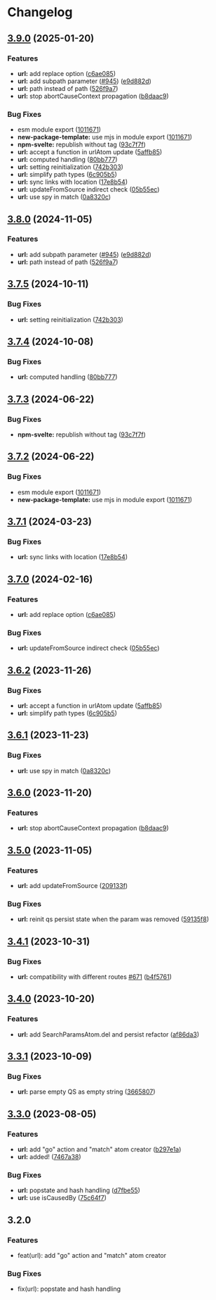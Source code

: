 # Changelog

## [3.9.0](https://github.com/osovv/reatom/compare/url-v3.8.0...url-v3.9.0) (2025-01-20)


### Features

* **url:** add replace option ([c6ae085](https://github.com/osovv/reatom/commit/c6ae0859fd246135e17379623e91a67ffeedbb59))
* **url:** add subpath parameter ([#945](https://github.com/osovv/reatom/issues/945)) ([e9d882d](https://github.com/osovv/reatom/commit/e9d882d0749b5aa82a4732d3d02fbd8d65254883))
* **url:** path instead of path ([526f9a7](https://github.com/osovv/reatom/commit/526f9a73d4f5a4b738a6cb049f616ca4ce79fc03))
* **url:** stop abortCauseContext propagation ([b8daac9](https://github.com/osovv/reatom/commit/b8daac98b2638fbe170aebed7816afec9e73928f))


### Bug Fixes

* esm module export ([1011671](https://github.com/osovv/reatom/commit/10116719dd92d8102352a39e4ed772b8173d8668))
* **new-package-template:** use mjs in module export ([1011671](https://github.com/osovv/reatom/commit/10116719dd92d8102352a39e4ed772b8173d8668))
* **npm-svelte:** republish without tag ([93c7f7f](https://github.com/osovv/reatom/commit/93c7f7f5ec58247b1b3aec854cd83b0a0ecd6a6c))
* **url:** accept a function in urlAtom update ([5affb85](https://github.com/osovv/reatom/commit/5affb8525fe5629621e0f7fe9b999f1e2306b28e))
* **url:** computed handling ([80bb777](https://github.com/osovv/reatom/commit/80bb777215842684cefbf0cc5bbbd5bd2ab791e0))
* **url:** setting reinitialization ([742b303](https://github.com/osovv/reatom/commit/742b30370ba86bed048ecbd9fddf4c02242cd2fe))
* **url:** simplify path types ([6c905b5](https://github.com/osovv/reatom/commit/6c905b5424a9d85c20059db04c3c03551cef9c5b))
* **url:** sync links with location ([17e8b54](https://github.com/osovv/reatom/commit/17e8b54d3990745dc2498ac60eef0e0d95dd5fb2))
* **url:** updateFromSource indirect check ([05b55ec](https://github.com/osovv/reatom/commit/05b55ecf973dbb43e91226390bdf102c17455f88))
* **url:** use spy in match ([0a8320c](https://github.com/osovv/reatom/commit/0a8320c02ef8036816c3361fae852eaf159b359c))

## [3.8.0](https://github.com/artalar/reatom/compare/url-v3.7.5...url-v3.8.0) (2024-11-05)


### Features

* **url:** add subpath parameter ([#945](https://github.com/artalar/reatom/issues/945)) ([e9d882d](https://github.com/artalar/reatom/commit/e9d882d0749b5aa82a4732d3d02fbd8d65254883))
* **url:** path instead of path ([526f9a7](https://github.com/artalar/reatom/commit/526f9a73d4f5a4b738a6cb049f616ca4ce79fc03))

## [3.7.5](https://github.com/artalar/reatom/compare/url-v3.7.4...url-v3.7.5) (2024-10-11)


### Bug Fixes

* **url:** setting reinitialization ([742b303](https://github.com/artalar/reatom/commit/742b30370ba86bed048ecbd9fddf4c02242cd2fe))

## [3.7.4](https://github.com/artalar/reatom/compare/url-v3.7.3...url-v3.7.4) (2024-10-08)


### Bug Fixes

* **url:** computed handling ([80bb777](https://github.com/artalar/reatom/commit/80bb777215842684cefbf0cc5bbbd5bd2ab791e0))

## [3.7.3](https://github.com/artalar/reatom/compare/url-v3.7.2...url-v3.7.3) (2024-06-22)


### Bug Fixes

* **npm-svelte:** republish without tag ([93c7f7f](https://github.com/artalar/reatom/commit/93c7f7f5ec58247b1b3aec854cd83b0a0ecd6a6c))

## [3.7.2](https://github.com/artalar/reatom/compare/url-v3.7.1...url-v3.7.2) (2024-06-22)


### Bug Fixes

* esm module export ([1011671](https://github.com/artalar/reatom/commit/10116719dd92d8102352a39e4ed772b8173d8668))
* **new-package-template:** use mjs in module export ([1011671](https://github.com/artalar/reatom/commit/10116719dd92d8102352a39e4ed772b8173d8668))

## [3.7.1](https://github.com/artalar/reatom/compare/url-v3.7.0...url-v3.7.1) (2024-03-23)


### Bug Fixes

* **url:** sync links with location ([17e8b54](https://github.com/artalar/reatom/commit/17e8b54d3990745dc2498ac60eef0e0d95dd5fb2))

## [3.7.0](https://github.com/artalar/reatom/compare/url-v3.6.2...url-v3.7.0) (2024-02-16)


### Features

* **url:** add replace option ([c6ae085](https://github.com/artalar/reatom/commit/c6ae0859fd246135e17379623e91a67ffeedbb59))


### Bug Fixes

* **url:** updateFromSource indirect check ([05b55ec](https://github.com/artalar/reatom/commit/05b55ecf973dbb43e91226390bdf102c17455f88))

## [3.6.2](https://github.com/artalar/reatom/compare/url-v3.6.1...url-v3.6.2) (2023-11-26)


### Bug Fixes

* **url:** accept a function in urlAtom update ([5affb85](https://github.com/artalar/reatom/commit/5affb8525fe5629621e0f7fe9b999f1e2306b28e))
* **url:** simplify path types ([6c905b5](https://github.com/artalar/reatom/commit/6c905b5424a9d85c20059db04c3c03551cef9c5b))

## [3.6.1](https://github.com/artalar/reatom/compare/url-v3.6.0...url-v3.6.1) (2023-11-23)


### Bug Fixes

* **url:** use spy in match ([0a8320c](https://github.com/artalar/reatom/commit/0a8320c02ef8036816c3361fae852eaf159b359c))

## [3.6.0](https://github.com/artalar/reatom/compare/url-v3.5.0...url-v3.6.0) (2023-11-20)


### Features

* **url:** stop abortCauseContext propagation ([b8daac9](https://github.com/artalar/reatom/commit/b8daac98b2638fbe170aebed7816afec9e73928f))

## [3.5.0](https://github.com/artalar/reatom/compare/url-v3.4.1...url-v3.5.0) (2023-11-05)


### Features

* **url:** add updateFromSource ([209133f](https://github.com/artalar/reatom/commit/209133f1426583729aac394fdf5e2a484252c3eb))


### Bug Fixes

* **url:** reinit qs persist state when the param was removed ([59135f8](https://github.com/artalar/reatom/commit/59135f883681bed433fb5ab36111ca9d478e05fb))

## [3.4.1](https://github.com/artalar/reatom/compare/url-v3.4.0...url-v3.4.1) (2023-10-31)


### Bug Fixes

* **url:** compatibility with different routes [#671](https://github.com/artalar/reatom/issues/671) ([b4f5761](https://github.com/artalar/reatom/commit/b4f5761a8cde3697e4a9192e88ccc42ff8378bba))

## [3.4.0](https://github.com/artalar/reatom/compare/url-v3.3.1...url-v3.4.0) (2023-10-20)


### Features

* **url:** add SearchParamsAtom.del and persist refactor ([af86da3](https://github.com/artalar/reatom/commit/af86da339cf0ba864eec9d074aa9f8b14c403fd2))

## [3.3.1](https://github.com/artalar/reatom/compare/url-v3.3.0...url-v3.3.1) (2023-10-09)


### Bug Fixes

* **url:** parse empty QS as empty string ([3665807](https://github.com/artalar/reatom/commit/3665807cdbe131f87a414ac5907cd8a88cafe769))

## [3.3.0](https://github.com/artalar/reatom/compare/url-v3.2.0...url-v3.3.0) (2023-08-05)


### Features

* **url:** add "go" action and "match" atom creator ([b297e1a](https://github.com/artalar/reatom/commit/b297e1af737728693d5980704669377bd99b4d22))
* **url:** added! ([7467a38](https://github.com/artalar/reatom/commit/7467a387350ef435c0594e3045da1c86bf1e235a))


### Bug Fixes

* **url:** popstate and hash handling ([d7fbe55](https://github.com/artalar/reatom/commit/d7fbe5586a6707713e8981b381c8dcb5056ccad9))
* **url:** use isCausedBy ([75c64f7](https://github.com/artalar/reatom/commit/75c64f7ae314f0d58a8c8f5e175f35b7237fcf25))

## 3.2.0

### Features

- feat(url): add "go" action and "match" atom creator

### Bug Fixes

- fix(url): popstate and hash handling
